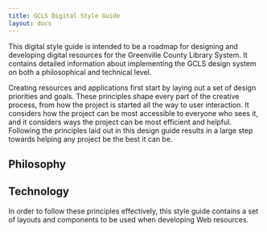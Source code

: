 ```yaml
---
title: GCLS Digital Style Guide
layout: docs
---
```


This digital style guide is intended to be a roadmap for designing and developing digital resources for the Greenville County Library System.  It contains detailed information about implementing the GCLS design system on both a philosophical and technical level.

Creating resources and applications first start by laying out a set of design priorities and goals.  These principles shape every part of the creative process, from how the project is started all the way to user interaction.  It considers how the project can be most accessible to everyone who sees it, and it considers ways the project can be most efficient and helpful.  Following the principles laid out in this design guide results in a large step towards helping any project be the best it can be.

## Philosophy



## Technology

In order to follow these principles effectively, this style guide contains a set of layouts and components to be used when developing Web resources.
